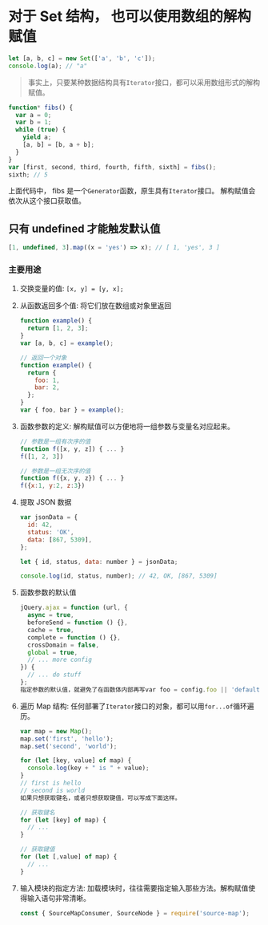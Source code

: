 # 对于 Set 结构， 也可以使用数组的解构赋值

```javascript
let [a, b, c] = new Set(['a', 'b', 'c']);
console.log(a); // "a"
```

> 事实上，只要某种数据结构具有`Iterator`接口，都可以采用数组形式的解构赋值。

```javascript
function* fibs() {
  var a = 0;
  var b = 1;
  while (true) {
    yield a;
    [a, b] = [b, a + b];
  }
}
var [first, second, third, fourth, fifth, sixth] = fibs();
sixth; // 5
```

上面代码中， fibs 是一个`Generator`函数，原生具有`Iterator`接口。 解构赋值会依次从这个接口获取值。

## 只有 undefined 才能触发默认值

```javascript
[1, undefined, 3].map((x = 'yes') => x); // [ 1, 'yes', 3 ]
```

### 主要用途

1.  交换变量的值: `[x, y] = [y, x];`

1.  从函数返回多个值: 将它们放在数组或对象里返回

    ```javascript
    function example() {
      return [1, 2, 3];
    }
    var [a, b, c] = example();

    // 返回一个对象
    function example() {
      return {
        foo: 1,
        bar: 2,
      };
    }
    var { foo, bar } = example();
    ```

1.  函数参数的定义: 解构赋值可以方便地将一组参数与变量名对应起来。

    ```javascript
    // 参数是一组有次序的值
    function f([x, y, z]) { ... }
    f([1, 2, 3])

    // 参数是一组无次序的值
    function f({x, y, z}) { ... }
    f({x:1, y:2, z:3})
    ```

1.  提取 JSON 数据

    ```javascript
    var jsonData = {
      id: 42,
      status: 'OK',
      data: [867, 5309],
    };

    let { id, status, data: number } = jsonData;

    console.log(id, status, number); // 42, OK, [867, 5309]
    ```

1.  函数参数的默认值

    ```javascript
    jQuery.ajax = function (url, {
      async = true,
      beforeSend = function () {},
      cache = true,
      complete = function () {},
      crossDomain = false,
      global = true,
      // ... more config
    }) {
      // ... do stuff
    };
    指定参数的默认值，就避免了在函数体内部再写var foo = config.foo || 'default foo'这样的语句。
    ```

1.  遍历 Map 结构: 任何部署了`Iterator`接口的对象，都可以用`for...of`循环遍历。

    ```javascript
    var map = new Map();
    map.set('first', 'hello');
    map.set('second', 'world');

    for (let [key, value] of map) {
      console.log(key + " is " + value);
    }
    // first is hello
    // second is world
    如果只想获取键名，或者只想获取键值，可以写成下面这样。

    // 获取键名
    for (let [key] of map) {
      // ...
    }

    // 获取键值
    for (let [,value] of map) {
      // ...
    }
    ```

1.  输入模块的指定方法: 加载模块时，往往需要指定输入那些方法。解构赋值使得输入语句非常清晰。

    ```javascript
    const { SourceMapConsumer, SourceNode } = require('source-map');
    ```
